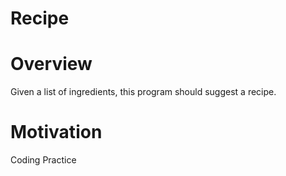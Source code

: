 # Recipe

# Overview
Given a list of ingredients, this program should suggest a recipe.

# Motivation
Coding Practice

